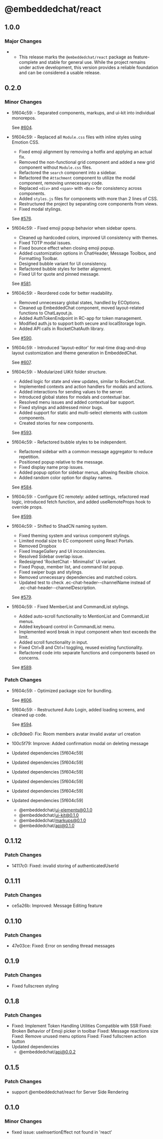 # @embeddedchat/react

## 1.0.0

### Major Changes

- - This release marks the `@embeddedchat/react` package as feature-complete and stable for general use. While the project remains under active development, this version provides a reliable foundation and can be considered a usable release.

## 0.2.0

### Minor Changes

- 5f604c59: - Separated components, markups, and ui-kit into individual monorepos.

  See [#604](https://github.com/RocketChat/EmbeddedChat/pull/604).

- 5f604c59: - Replaced all `Module.css` files with inline styles using Emotion CSS.

  - Fixed emoji alignment by removing a hotfix and applying an actual fix.
  - Removed the non-functional grid component and added a new grid component without `Module.css` files.
  - Refactored the `search` component into a sidebar.
  - Refactored the `Attachment` component to utilize the modal component, removing unnecessary code.
  - Replaced `<div>` and `<span>` with `<Box>` for consistency across components.
  - Added `styles.js` files for components with more than 2 lines of CSS.
  - Restructured the project by separating core components from views.
  - Fixed modal stylings.

  See [#576](https://github.com/RocketChat/EmbeddedChat/pull/576).

- 5f604c59: - Fixed emoji popup behavior when sidebar opens.

  - Cleaned up hardcoded colors, improved UI consistency with themes.
  - Fixed TOTP modal issues.
  - Fixed bounce effect when closing emoji popup.
  - Added customization options in ChatHeader, Message Toolbox, and Formatting Toolbar.
  - Designed bubble variant for UI consistency.
  - Refactored bubble styles for better alignment.
  - Fixed UI for quote and pinned message.

  See [#581](https://github.com/RocketChat/EmbeddedChat/pull/581).

- 5f604c59: - Reordered code for better readability.

  - Removed unnecessary global states, handled by ECOptions.
  - Cleaned up EmbeddedChat component, moved layout-related functions to ChatLayout.js.
  - Added AuthTokenEndpoint in RC-app for token management.
  - Modified auth.js to support both secure and localStorage login.
  - Added API calls in RocketChatAuth library.

  See [#590](https://github.com/RocketChat/EmbeddedChat/pull/590).

- 5f604c59: - Introduced 'layout-editor' for real-time drag-and-drop layout customization and theme generation in EmbeddedChat.

  See [#607](https://github.com/RocketChat/EmbeddedChat/pull/607).

- 5f604c59: - Modularized UiKit folder structure.

  - Added logic for state and view updates, similar to Rocket.Chat.
  - Implemented contexts and action handlers for modals and actions.
  - Added interactions for sending values to the server.
  - Introduced global states for modals and contextual bar.
  - Resolved menu issues and added contextual bar support.
  - Fixed stylings and addressed minor bugs.
  - Added support for static and multi-select elements with custom components.
  - Created stories for new components.

  See [#593](https://github.com/RocketChat/EmbeddedChat/pull/593).

- 5f604c59: - Refactored bubble styles to be independent.

  - Refactored sidebar with a common message aggregator to reduce repetition.
  - Positioned popup relative to the message.
  - Fixed display name prop issues.
  - Added popup option for sidebar menus, allowing flexible choice.
  - Added random color option for display names.

  See [#584](https://github.com/RocketChat/EmbeddedChat/pull/584).

- 5f604c59: - Configure EC remotely: added settings, refactored read logic, introduced fetch function, and added useRemoteProps hook to override props.

  See [#599](https://github.com/RocketChat/EmbeddedChat/pull/599).

- 5f604c59: - Shifted to ShadCN naming system.

  - Fixed theming system and various component stylings.
  - Limited modal size to EC component using React Portals.
  - Removed Dropbox
  - Fixed ImageGallery and UI inconsistencies.
  - Resolved Sidebar overlap issue.
  - Redesigned 'RocketChat - Minimalist' UI variant.
  - Fixed Popup, member list, and command list popup.
  - Fixed swiper bugs and stylings.
  - Removed unnecessary dependencies and matched colors.
  - Updated test to check .ec-chat-header--channelName instead of .ec-chat-header--channelDescription.

  See [#579](https://github.com/RocketChat/EmbeddedChat/pull/579).

- 5f604c59: - Fixed MemberList and CommandList stylings.

  - Added auto-scroll functionality to MentionList and CommandList menus.
  - Added keyboard control in CommandList menu.
  - Implemented word break in input component when text exceeds the limit.
  - Added scroll functionality in input.
  - Fixed Ctrl+B and Ctrl+I toggling, reused existing functionality.
  - Refactored code into separate functions and components based on concerns.

  See [#589](https://github.com/RocketChat/EmbeddedChat/pull/589).

### Patch Changes

- 5f604c59: - Optimized package size for bundling.

  See [#606](https://github.com/RocketChat/EmbeddedChat/pull/606).

- 5f604c59: - Restructured Auto Login, added loading screens, and cleaned up code.

  See [#594](https://github.com/RocketChat/EmbeddedChat/pull/594).

- c8c9dee0: Fix: Room members avatar invalid avatar url creation
- 100c5f79: Improve: Added confirmation modal on deleting message
- Updated dependencies [5f604c59]
- Updated dependencies [5f604c59]
- Updated dependencies [5f604c59]
- Updated dependencies [5f604c59]
- Updated dependencies [5f604c59]
- Updated dependencies [5f604c59]
  - @embeddedchat/ui-elements@0.1.0
  - @embeddedchat/ui-kit@0.1.0
  - @embeddedchat/markups@0.1.0
  - @embeddedchat/api@0.1.0

## 0.1.12

### Patch Changes

- 14117c0: Fixed: invalid storing of authenticatedUserId

## 0.1.11

### Patch Changes

- ce5a26b: Improved: Message Editing feature

## 0.1.10

### Patch Changes

- 47e03ce: Fixed: Error on sending thread messages

## 0.1.9

### Patch Changes

- Fixed fullscreen styling

## 0.1.8

### Patch Changes

- Fixed: Implement Token Handling Utilities Compatible with SSR
  Fixed: Broken Behavior of Emoji picker in toolbar
  Fixed: Message reactions size
  Fixed: Remove unused menu options
  Fixed: Fixed fullscreen action button
- Updated dependencies
  - @embeddedchat/api@0.0.2

## 0.1.5

### Patch Changes

- support @embeddedchat/react for Server Side Rendering

## 0.1.0

### Minor Changes

- fixed issue: useInsertionEffect not found in 'react'
